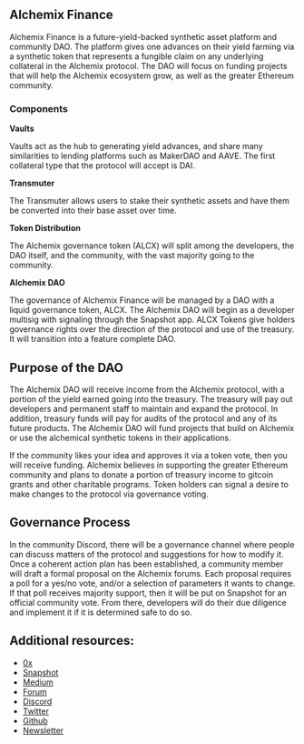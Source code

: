 ## Alchemix Finance

Alchemix Finance is a future-yield-backed synthetic asset platform and community DAO. The platform gives one advances on their yield farming via a synthetic token that represents a fungible claim on any underlying collateral in the Alchemix protocol. The DAO will focus on funding projects that will help the Alchemix ecosystem grow, as well as the greater Ethereum community.

### Components

**Vaults**

Vaults act as the hub to generating yield advances, and share many similarities to lending platforms such as MakerDAO and AAVE. The first collateral type that the protocol will accept is DAI.

**Transmuter**

The Transmuter allows users to stake their synthetic assets and have them be converted into their base asset over time.

**Token Distribution**

The Alchemix governance token (ALCX) will split among the developers, the DAO itself, and the community, with the vast majority going to the community.

**Alchemix DAO**

The governance of Alchemix Finance will be managed by a DAO with a liquid governance token, ALCX.
The Alchemix DAO will begin as a developer multisig with signaling through the Snapshot app. ALCX Tokens give holders governance rights over the direction of the protocol and use of the treasury. It will transition into a feature complete DAO.

## Purpose of the DAO

The Alchemix DAO will receive income from the Alchemix protocol, with a portion of the yield earned going into the treasury. The treasury will pay out developers and permanent staff to maintain and expand the protocol. In addition, treasury funds will pay for audits of the protocol and any of its future products.
The Alchemix DAO will fund projects that build on Alchemix or use the alchemical synthetic tokens in their applications. 

If the community likes your idea and approves it via a token vote, then you will receive funding.
Alchemix believes in supporting the greater Ethereum community and plans to donate a portion of treasury income to gitcoin grants and other charitable programs. 
Token holders can signal a desire to make changes to the protocol via governance voting. 

## Governance Process

In the community Discord, there will be a governance channel where people can discuss matters of the protocol and suggestions for how to modify it. Once a coherent action plan has been established, a community member will draft a formal proposal on the Alchemix forums. Each proposal requires a poll for a yes/no vote, and/or a selection of parameters it wants to change. If that poll receives majority support, then it will be put on Snapshot for an official community vote. From there, developers will do their due diligence and implement it if it is determined safe to do so.

## Additional resources: 

* [0x](https://alchemix.fi/)
* [Snapshot](https://snapshot.org/#/alchemixstakers.eth)
* [Medium](https://alchemixfi.medium.com/)
* [Forum](https://forum.alchemix.fi/public/)
* [Discord](https://alchemixfi.substack.com/)
* [Twitter](https://twitter.com/alchemixfi)
* [Github](https://github.com/alchemix-finance)
* [Newsletter](https://alchemixfi.substack.com/)
